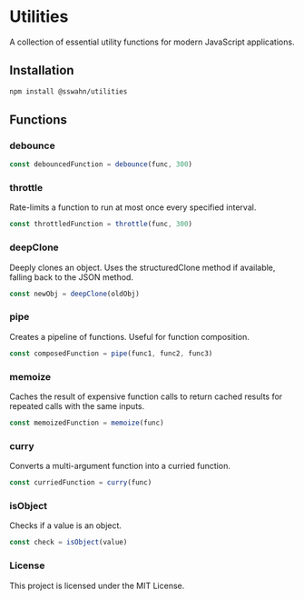 # Utilities
A collection of essential utility functions for modern JavaScript applications.  

## Installation
```bash
npm install @sswahn/utilities
```  

## Functions  
### debounce  
```javascript
const debouncedFunction = debounce(func, 300)
```

### throttle
Rate-limits a function to run at most once every specified interval.  
```javascript
const throttledFunction = throttle(func, 300)
```

### deepClone
Deeply clones an object. Uses the structuredClone method if available, falling back to the JSON method.  
```javascript
const newObj = deepClone(oldObj)
```

### pipe
Creates a pipeline of functions. Useful for function composition.  
```javascript
const composedFunction = pipe(func1, func2, func3)
```

### memoize
Caches the result of expensive function calls to return cached results for repeated calls with the same inputs.  
```javascript
const memoizedFunction = memoize(func)
```

### curry
Converts a multi-argument function into a curried function.  
```javascript
const curriedFunction = curry(func)
```

### isObject
Checks if a value is an object.  
```javascript
const check = isObject(value)
```

### License
This project is licensed under the MIT License.

